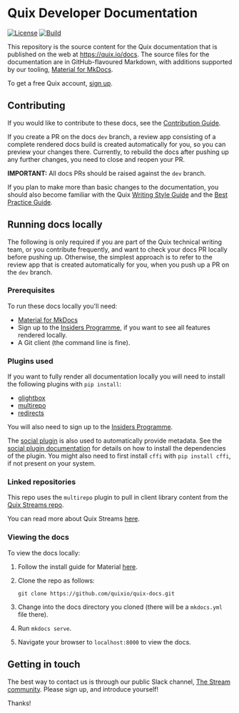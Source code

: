 # Quix Developer Documentation

[![License](https://img.shields.io/badge/License-Apache_2.0-blue.svg)](https://opensource.org/licenses/Apache-2.0)
[![Build](https://github.com/quixio/quix-docs/actions/workflows/sync-build-deploy.yaml/badge.svg)](https://github.com/quixio/quix-docs)


This repository is the source content for the Quix documentation that is published on the web at https://quix.io/docs. The source files for the documentation are in GitHub-flavoured Markdown, with additions supported by our tooling, [Material for MkDocs](https://squidfunk.github.io/mkdocs-material/).

To get a free Quix account, [sign up](https://portal.platform.quix.ai/self-sign-up).

## Contributing

If you would like to contribute to these docs, see the [Contribution Guide](./CONTRIBUTING.md). 

If you create a PR on the docs `dev` branch, a review app consisting of a complete rendered docs build is created automatically for you, so you can preview your changes there. Currently, to rebuild the docs after pushing up any further changes, you need to close and reopen your PR.

**IMPORTANT:** All docs PRs should be raised against the `dev` branch.

If you plan to make more than basic changes to the documentation, you should also become familiar with the Quix [Writing Style Guide](./WRITING-STYLE.md) and the [Best Practice Guide](./BEST-PRACTICE.md).

## Running docs locally

The following is only required if you are part of the Quix technical writing team, or you contribute frequently, and want to check your docs PR locally before pushing up. Otherwise, the simplest approach is to refer to the review app that is created automatically for you, when you push up a PR on the `dev` branch.

### Prerequisites

To run these docs locally you'll need:

* [Material for MkDocs](https://squidfunk.github.io/mkdocs-material/)
* Sign up to the [Insiders Programme](https://squidfunk.github.io/mkdocs-material/insiders/), if you want to see all features rendered locally.
* A Git client (the command line is fine).

### Plugins used

If you want to fully render all documentation locally you will need to install the following plugins with `pip install`:

* [glightbox](https://pypi.org/project/mkdocs-glightbox/0.1.0/)
* [multirepo](https://pypi.org/project/mkdocs-multirepo/)
* [redirects](https://pypi.org/project/mkdocs-redirects/)

You will also need to sign up to the [Insiders Programme](https://squidfunk.github.io/mkdocs-material/insiders/).

The [social plugin](https://squidfunk.github.io/mkdocs-material/setup/setting-up-social-cards/) is also used to automatically provide metadata. See the [social plugin documentation](https://squidfunk.github.io/mkdocs-material/setup/setting-up-social-cards/) for details on how to install the dependencies of the plugin. You might also need to first install `cffi` with `pip install cffi`, if not present on your system.

### Linked repositories

This repo uses the `multirepo` plugin to pull in client library content from the [Quix Streams repo](https://github.com/quixio/quix-streams). 

You can read more about Quix Streams [here](https://github.com/quixio/quix-streams/blob/main/README.md).

### Viewing the docs

To view the docs locally:

1. Follow the install guide for Material [here](https://squidfunk.github.io/mkdocs-material/getting-started/).
2. Clone the repo as follows:

   ```
   git clone https://github.com/quixio/quix-docs.git
   ```
3. Change into the docs directory you cloned (there will be a `mkdocs.yml` file there). 
4. Run `mkdocs serve`.
5. Navigate your browser to `localhost:8000` to view the docs.

## Getting in touch

The best way to contact us is through our public Slack channel, [The Stream community](https://quix.io/slack-invite). Please sign up, and introduce yourself!

Thanks!
